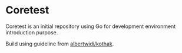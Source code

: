 # Coretest

Coretest is an initial repository using Go for development environment introduction purpose.

Build using guideline from [albertwidi/kothak](https://github.com/albertwidi/kothak).
